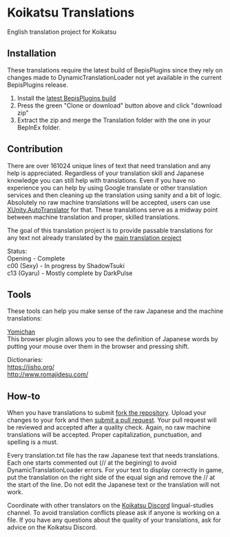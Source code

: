 # Koikatsu Translations
English translation project for Koikatsu

## Installation
These translations require the latest build of BepisPlugins since they rely on changes made to DynamicTranslationLoader not yet available in the current BepisPlugins release.

1. Install the [latest BepisPlugins build](http://bepisbuilds.dyn.mk/bepis_plugins)  
2. Press the green "Clone or download" button above and click "download zip"  
2. Extract the zip and merge the Translation folder with the one in your BepInEx folder.  

## Contribution
There are over 161024 unique lines of text that need translation and any help is appreciated. Regardless of your translation skill and Japanese knowledge you can still help with translations. Even if you have no experience you can help by using Google translate or other translation services and then cleaning up the translation using sanity and a bit of logic. Absolutely no raw machine translations will be accepted, users can use [XUnity.AutoTranslator](https://github.com/bbepis/XUnity.AutoTranslator/releases) for that. These translations serve as a midway point between machine translation and proper, skilled translations.  

The goal of this translation project is to provide passable translations for any text not already translated by the [main translation project](https://github.com/bbepis/KoikatsuTranslation)  

Status:  
Opening - Complete  
c00 (Sexy) - In progress by ShadowTsuki  
c13 (Gyaru) - Mostly complete by DarkPulse  

## Tools
These tools can help you make sense of the raw Japanese and the machine translations:  

[Yomichan](https://foosoft.net/projects/yomichan/)  
This browser plugin allows you to see the definition of Japanese words by putting your mouse over them in the browser and pressing shift.  

Dictionaries:  
https://jisho.org/  
http://www.romajidesu.com/  

## How-to
When you have translations to submit [fork the repository](https://help.github.com/articles/fork-a-repo/). Upload your changes to your fork and then [submit a pull request](https://help.github.com/articles/about-pull-requests/). Your pull request will be reviewed and accepted after a quality check. Again, no raw machine translations will be accepted. Proper capitalization, punctuation, and spelling is a must.  

Every translation.txt file has the raw Japanese text that needs translations. Each one starts commented out (// at the begining) to avoid DynamicTranslationLoader errors. For your text to display correctly in game, put the translation on the right side of the equal sign and remove the // at the start of the line. Do not edit the Japanese text or the translation will not work.  

Coordinate with other translators on the [Koikatsu Discord](https://discord.gg/urDt8CK) lingual-studies channel. To avoid translation conflicts please ask if anyone is working on a file. If you have any questions about the quality of your translations, ask for advice on the Koikatsu Discord.
